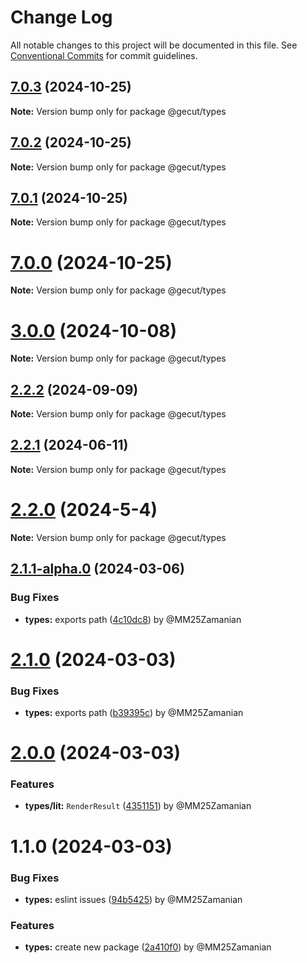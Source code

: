 # Change Log

All notable changes to this project will be documented in this file.
See [Conventional Commits](https://conventionalcommits.org) for commit guidelines.

## [7.0.3](https://github.com/gecut/hybrid-core/compare/@gecut/types@7.0.2...@gecut/types@7.0.3) (2024-10-25)

**Note:** Version bump only for package @gecut/types

## [7.0.2](https://github.com/gecut/hybrid-core/compare/@gecut/types@7.0.1...@gecut/types@7.0.2) (2024-10-25)

**Note:** Version bump only for package @gecut/types

## [7.0.1](https://github.com/gecut/hybrid-core/compare/@gecut/types@7.0.0...@gecut/types@7.0.1) (2024-10-25)

**Note:** Version bump only for package @gecut/types

# [7.0.0](https://github.com/gecut/hybrid-core/compare/@gecut/types@3.0.0...@gecut/types@7.0.0) (2024-10-25)

**Note:** Version bump only for package @gecut/types

# [3.0.0](https://github.com/gecut/hybrid-core/compare/@gecut/types@2.2.2...@gecut/types@3.0.0) (2024-10-08)

**Note:** Version bump only for package @gecut/types

## [2.2.2](https://github.com/gecut/hybrid-core/compare/@gecut/types@2.2.1...@gecut/types@2.2.2) (2024-09-09)

**Note:** Version bump only for package @gecut/types

## [2.2.1](https://github.com/gecut/hybrid-core/compare/@gecut/types@2.2.0...@gecut/types@2.2.1) (2024-06-11)

**Note:** Version bump only for package @gecut/types

# [2.2.0](https://github.com/gecut/hybrid-core/compare/@gecut/types@2.1.1-alpha.0...@gecut/types@2.2.0) (2024-5-4)

**Note:** Version bump only for package @gecut/types

## [2.1.1-alpha.0](https://github.com/gecut/hybrid-core/compare/@gecut/types@2.1.0...@gecut/types@2.1.1-alpha.0) (2024-03-06)

### Bug Fixes

- **types:** exports path ([4c10dc8](https://github.com/gecut/hybrid-core/commit/4c10dc82b8336b2663c604e55ca90b497ebef6be)) by @MM25Zamanian

# [2.1.0](https://github.com/gecut/hybrid-core/compare/@gecut/types@2.0.0...@gecut/types@2.1.0) (2024-03-03)

### Bug Fixes

- **types:** exports path ([b39395c](https://github.com/gecut/hybrid-core/commit/b39395c135988054d4a3559081605ea391a283d1)) by @MM25Zamanian

# [2.0.0](https://github.com/gecut/hybrid-core/compare/@gecut/types@1.1.0...@gecut/types@2.0.0) (2024-03-03)

### Features

- **types/lit:** `RenderResult` ([4351151](https://github.com/gecut/hybrid-core/commit/435115162b3b3f2707a1e4d4bb66a1bfd3f3042c)) by @MM25Zamanian

# 1.1.0 (2024-03-03)

### Bug Fixes

- **types:** eslint issues ([94b5425](https://github.com/gecut/hybrid-core/commit/94b5425854a19570b18205689305accb947bdd1d)) by @MM25Zamanian

### Features

- **types:** create new package ([2a410f0](https://github.com/gecut/hybrid-core/commit/2a410f00280e75c4a4eb530d0424d3278f9d024b)) by @MM25Zamanian
